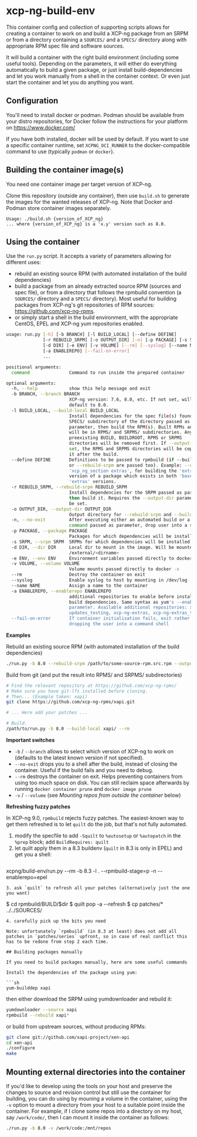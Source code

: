 # xcp-ng-build-env

This container config and collection of supporting scripts allows for
creating a container to work on and build a XCP-ng package from an
SRPM or from a directory containing a `SOURCES/` and a `SPECS/`
directory along with appropriate RPM spec file and software sources.

It will build a container with the right build environment (including some
useful tools).
Depending on the parameters, it will either do everything automatically to build a
given package, or just install build-dependencies and let you work manually from a shell
in the container context. Or even just start the container and let you do anything you
want.

## Configuration

You'll need to install docker or podman. Podman should be available
from your distro repositories, for Docker follow the instructions for
your platform on https://www.docker.com/

If you have both installed, docker will be used by default.  If you
want to use a specific container runtime, set `XCPNG_OCI_RUNNER` to
the docker-compatible command to use (typically `podman` or `docker`).

## Building the container image(s)

You need one container image per target version of XCP-ng.

Clone this repository (outside any container), then use `build.sh` to
generate the images for the wanted releases of XCP-ng.
Note that Docker and Podman store container images separately.

```
Usage: ./build.sh {version_of_XCP_ng}
... where {version_of_XCP_ng} is a 'x.y' version such as 8.0.
```

## Using the container

Use the `run.py` script. It accepts a variety of parameters allowing for different uses:
* rebuild an existing source RPM (with automated installation of the build dependencies)
* build a package from an already extracted source RPM (sources and spec file), or from a directory that follows the rpmbuild convention (a `SOURCES/` directory and a `SPECS/` directory). Most useful for building packages from XCP-ng's git repositories of RPM sources: https://github.com/xcp-ng-rpms.
* or simply start a shell in the build environment, with the appropriate CentOS, EPEL and XCP-ng yum repositories enabled.

```sh
usage: run.py [-h] [-b BRANCH] [-l BUILD_LOCAL] [--define DEFINE]
              [-r REBUILD_SRPM] [-o OUTPUT_DIR] [-n] [-p PACKAGE] [-s SRPM]
              [-d DIR] [-e ENV] [-v VOLUME] [--rm] [--syslog] [--name NAME]
              [-a ENABLEREPO] [--fail-on-error]
              ...

positional arguments:
  command               Command to run inside the prepared container

optional arguments:
  -h, --help            show this help message and exit
  -b BRANCH, --branch BRANCH
                        XCP-ng version: 7.6, 8.0, etc. If not set, will
                        default to 8.0.
  -l BUILD_LOCAL, --build-local BUILD_LOCAL
                        Install dependencies for the spec file(s) found in the
                        SPECS/ subdirectory of the directory passed as
                        parameter, then build the RPM(s). Built RPMs and SRPMs
                        will be in RPMS/ and SRPMS/ subdirectories. Any
                        preexisting BUILD, BUILDROOT, RPMS or SRPMS
                        directories will be removed first. If --output-dir is
                        set, the RPMS and SRPMS directories will be copied to
                        it after the build.
  --define DEFINE       Definitions to be passed to rpmbuild (if --build-local
                        or --rebuild-srpm are passed too). Example: --define
                        'xcp_ng_section extras', for building the 'extras'
                        version of a package which exists in both 'base' and
                        'extras' versions.
  -r REBUILD_SRPM, --rebuild-srpm REBUILD_SRPM
                        Install dependencies for the SRPM passed as parameter,
                        then build it. Requires the --output-dir parameter to
                        be set.
  -o OUTPUT_DIR, --output-dir OUTPUT_DIR
                        Output directory for --rebuild-srpm and --build-local.
  -n, --no-exit         After executing either an automated build or a custom
                        command passed as parameter, drop user into a shell
  -p PACKAGE, --package PACKAGE
                        Packages for which dependencies will be installed
  -s SRPM, --srpm SRPM  SRPMs for which dependencies will be installed
  -d DIR, --dir DIR     Local dir to mount in the image. Will be mounted at
                        /external/<dirname>
  -e ENV, --env ENV     Environment variables passed directly to docker -e
  -v VOLUME, --volume VOLUME
                        Volume mounts passed directly to docker -v
  --rm                  Destroy the container on exit
  --syslog              Enable syslog to host by mounting in /dev/log
  --name NAME           Assign a name to the container
  -a ENABLEREPO, --enablerepo ENABLEREPO
                        additional repositories to enable before installing
                        build dependencies. Same syntax as yum's --enablerepo
                        parameter. Available additional repositories: xcp-ng-
                        updates_testing, xcp-ng-extras, xcp-ng-extras_testing.
  --fail-on-error       If container initialisation fails, exit rather than
                        dropping the user into a command shell
```

**Examples**

Rebuild an existing source RPM (with automated installation of the build dependencies)
```sh
./run.py -b 8.0 --rebuild-srpm /path/to/some-source-rpm.src.rpm --output-dir /path/to/output/directory --rm
```

Build from git (and put the result into RPMS/ and SRPMS/ subdirectories)
```sh
# Find the relevant repository at https://github.com/xcp-ng-rpms/
# Make sure you have git-lfs installed before cloning.
# Then... (Example taken: xapi)
git clone https://github.com/xcp-ng-rpms/xapi.git

# ... Here add your patches ...

# Build.
/path/to/run.py -b 8.0 --build-local xapi/ --rm
```

**Important switches**

* `-b` / `--branch` allows to select which version of XCP-ng to work on (defaults to the latest known version if not specified).
* `--no-exit` drops you to a shell after the build, instead of closing the container. Useful if the build fails and you need to debug.
* `--rm` destroys the container on exit. Helps preventing containers from using too much space on disk. You can still reclaim space afterwards by running `docker container prune` and `docker image prune`
* `-v` / `--volume` (see *Mounting repos from outside the container* below)

**Refreshing fuzzy patches**

In XCP-ng 9.0, `rpmbuild` rejects fuzzy patches.  The easiest-known
way to get them refreshed is to let `quilt` do the job, but that's not
fully automated.

1. modify the specfile to add `-Squilt` to `%autosetup` or
   `%autopatch` in the `%prep` block; add `BuildRequires: quilt`
2. let quilt apply them in a 8.3 buildenv (`quilt` in 8.3 is only in EPEL) and get you a shell:
   ```
xcpng/build-env/run.py --rm -b 8.3 -l . --rpmbuild-stage=p -n --enablerepo=epel
   ```
3. ask `quilt` to refresh all your patches (alternatively just the one you want)
   ```
$ cd rpmbuild/BUILD/$dir
$ quilt pop -a --refresh
$ cp patches/* ../../SOURCES/
   ```
4. carefully pick up the bits you need

Note: unfortunately `rpmbuild` (in 8.3 at least) does not add all
patches in `patches/series` upfront, so in case of real conflict this
has to be redone from step 2 each time.

## Building packages manually

If you need to build packages manually, here are some useful commands

Install the dependencies of the package using yum:

```sh
yum-builddep xapi
```

then either download the SRPM using yumdownloader and rebuild it:

```sh
yumdownloader --source xapi
rpmbuild --rebuild xapi*
```

or build from upstream sources, without producing RPMs:

```sh
git clone git://github.com/xapi-project/xen-api
cd xen-api
./configure
make
```

## Mounting external directories into the container

If you'd like to develop using the tools on your host and preserve the changes
to source and revision control but still use the container for building, you
can do using by mouning a volume in the container, using the `-v` option to mount
a directory from your host to a suitable point inside the container. For
example, if I clone some repos into a directory on my host, say `/work/code/`,
then I can mount it inside the container as follows:

```sh
./run.py -b 8.0 -v /work/code:/mnt/repos
```
